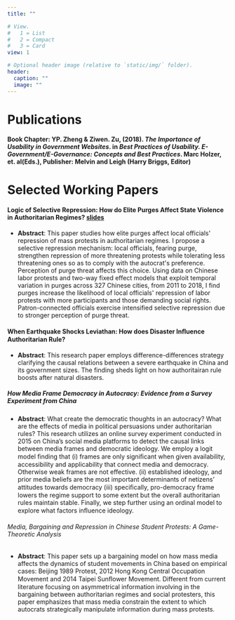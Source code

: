 ```yaml
---
title: ""

# View.
#   1 = List
#   2 = Compact
#   3 = Card
view: 1

# Optional header image (relative to `static/img/` folder).
header:
  caption: ""
  image: ""
---
```

# Publications

#### **Book Chapter**: YP. Zheng & Ziwen. Zu, (2018). ***The Importance of Usability in Government Websites***. in *Best Practices of Usability. E-Government/E-Governance: Concepts and Best Practices*. Marc Holzer, et. al(Eds.), Publisher: Melvin and Leigh (Harry Briggs, Editor)


# Selected Working Papers

#### Logic of Selective Repression: How do Elite Purges Affect State Violence in Authoritarian Regimes? [slides](https://www.dropbox.com/s/xj2bpi490p0zdpz/slides.pdf?dl=0)
   * **Abstract**: This paper studies how elite purges affect local officials' repression of mass protests in authoritarian regimes. I propose a selective repression mechanism: local officials, fearing purge, strengthen repression of more threatening protests while tolerating less threatening ones so as to comply with the autocrat's preference. Perception of purge threat affects this choice. Using data on Chinese labor protests and two-way fixed effect models that exploit temporal variation in purges across 327 Chinese cities, from 2011 to 2018, I find purges increase the likelihood of local officials' repression of labor protests with more participants and those demanding social rights. Patron-connected officials exercise intensified selective repression due to stronger perception of purge threat.


#### When Earthquake Shocks Leviathan: How does Disaster Inﬂuence Authoritarian Rule?
   * **Abstract**: This research paper employs difference-differences strategy clarifying the causal relations between a severe earthquake in China and its government sizes. The finding sheds light on how authoritairan rule boosts after natural disasters.


##### How Media Frame Democracy in Autocracy: Evidence from a Survey Experiment from China
   * **Abstract**: What create the democratic thoughts in an autocracy? What are the effects of media in political persuasions under authoritarian rules? This research utilizes an online survey experiment conducted in 2015 on China’s social media platforms to detect the causal links between media frames and democratic ideology. We employ a logit model ﬁnding that (i) frames are only signiﬁcant when given availability, accessibility and applicability that connect media and democracy. Otherwise weak frames are not effective. (ii) established ideology, and prior media beliefs are the most important determinants of netizens’ attitudes towards democracy (iii) speciﬁcally, pro-democracy frame lowers the regime support to some extent but the overall authoritarian rules maintain stable. Finally, we step further using an ordinal model to explore what factors inﬂuence ideology.


###### Media, Bargaining and Repression in Chinese Student Protests: A Game-Theoretic Analysis
   * **Abstract**: This paper sets up a bargaining model on how mass media affects the dynamics of student movements in China based on empirical cases: Beijing 1989 Protest, 2012 Hong Kong Central Occupation Movement and 2014 Taipei Sunﬂower Movement. Different from current literature focusing on asymmetrical information involving in the bargaining between authoritarian regimes and social protesters, this paper emphasizes that mass media constrain the extent to which autocrats strategically manipulate information during mass protests.